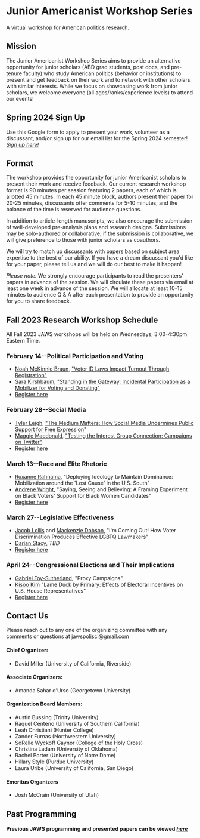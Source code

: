 # Junior Americanist Workshop Series
A virtual workshop for American politics research.

## Mission
The Junior Americanist Workshop Series aims to provide an alternative opportunity for junior scholars (ABD grad students, post docs, and pre-tenure faculty) who study American politics (behavior or institutions) to present and get feedback on their work and to network with other scholars with similar interests.  While we focus on showcasing work from junior scholars, we welcome everyone (all ages/ranks/experience levels) to attend our events!

## Spring 2024 Sign Up
Use this Google form to apply to present your work, volunteer as a discussant, and/or sign up for our email list for the Spring 2024 semester! [*Sign up here!*](https://forms.gle/xm7PEcPVpzkHodFE7)

## Format
The workshop provides the opportunity for junior Americanist scholars to present their work and receive feedback.  Our current research workshop format is 90 minutes per session featuring 2 papers, each of which is allotted 45 minutes.  In each 45 minute block, authors present their paper for 20-25 minutes, discussants offer comments for 5-10 minutes, and the balance of the time is reserved for audience questions. 

In addition to article-length manuscripts, we also encourage the submission of well-developed pre-analysis plans and research designs.  Submissions may be solo-authored or collaborative; if the submission is collaborative, we will give preference to those with junior scholars as coauthors.

We will try to match up discussants with papers based on subject area expertise to the best of our ability.  If you have a dream discussant you'd like for your paper, please tell us and we will do our best to make it happen!

*Please note:* We strongly encourage participants to read the presenters' papers in advance of the session.  We will circulate these papers via email at least one week in advance of the session.  We will allocate at least 10-15 minutes to audience Q & A after each presentation to provide an opportunity for you to share feedback.

## Fall 2023 Research Workshop Schedule
All Fall 2023 JAWS workshops will be held on Wednesdays, 3:00-4:30pm Eastern Time.

### February 14--Political Participation and Voting
- [Noah McKinnie Braun](https://sites.google.com/view/noahmckinniebraun/home), ["Voter ID Laws Impact Turnout Through Registration"](https://drive.google.com/file/d/1sEuUHObcgWF3dovtICSh-b0y140u9Xpo/view?usp=sharing)
- [Sara Kirshbaum](https://www.saramkirshbaum.com/), ["Standing in the Gateway: Incidental Participation as a Mobilizer for Voting and Donating"](https://drive.google.com/file/d/1LnxlByUXL2q1so1naNH3TeYEeZ0ctgzt/view?usp=sharing)
- [Register here](https://ucr.zoom.us/meeting/register/tJYvcO2rrz8pHNCbvcSZbwuAxJtiRBrwMwvu)

### February 28--Social Media
- [Tyler Leigh](https://www.asc.upenn.edu/people/graduate-student/tyler-leigh), ["The Medium Matters: How Social Media Undermines Public Support for Free Expression"](https://drive.google.com/file/d/1_dSGcBBHbmu8pqG-0T55BWSZvcshR_8T/view?usp=sharing)
- [Maggie Macdonald](https://maggiegmacdonald.com/), ["Testing the Interest Group Connection: Campaigns on Twitter"](https://drive.google.com/file/d/1ZOcNc1AdCbu8c3Zlk9xaV8OHPRuDmO6e/view?usp=sharing)
- [Register here](https://ucr.zoom.us/meeting/register/tJMuf-ytpz8jGt0Jlxs6MUVz72xKtx2S0_EG)

### March 13--Race and Elite Rhetoric
- [Roxanne Rahnama](https://roxannerahnama.com/), "Deploying Ideology to Maintain Dominance: Mobilization around the 'Lost Cause' in the U.S. South"
- [Andrene Wright](https://andrenewright.com/), "Saying, Seeing and Believing: A Framing Experiment on Black Voters' Support for Black Women Candidates"
- [Register here](https://ucr.zoom.us/meeting/register/tJArcO6oqTwpG9yAcmiBW3chWDp_vXmB11aJ)

### March 27--Legislative Effectiveness
- [Jacob Lollis](https://www.jacobmlollis.com/) and [Mackenzie Dobson](https://www.mackenzierdobson.com/), "I'm Coming Out! How Voter Discrimination Produces Effective LGBTQ Lawmakers"
- [Darian Stacy](), *TBD*
- [Register here](https://ucr.zoom.us/meeting/register/tJMtdeypqDIoE9xR7RCGzBWA1Jl4BOyRTkWj)

### April 24--Congressional Elections and Their Implications
- [Gabriel Foy-Sutherland](https://gfoysutherland.com/), "Proxy Campaigns"
- [Kisoo Kim](https://sites.google.com/view/kisookim/) "Lame Duck by Primary: Effects of Electoral Incentives on U.S. House Representatives"
- [Register here](https://ucr.zoom.us/meeting/register/tJAkduiprj4vG9z91ceJgWONqewT1VC89Jw4)

## Contact Us
Please reach out to any one of the organizing committee with any comments or questions at [jawspolisci@gmail.com](mailto:jawspolisci@gmail.com)

#### Chief Organizer: 
- David Miller (University of California, Riverside)

#### Associate Organizers: 
- Amanda Sahar d’Urso (Georgetown University)

#### Organization Board Members:
- Austin Bussing (Trinity University)
- Raquel Centeno (University of Southern California)
- Leah Christiani (Hunter College)
- Zander Furnas (Northwestern University)
- SoRelle Wyckoff Gaynor (College of the Holy Cross)
- Christina Ladam (University of Oklahoma)
- Rachel Porter (University of Notre Dame)
- Hillary Style (Purdue University)
- Laura Uribe (University of California, San Diego) 

#### Emeritus Organizers
- Josh McCrain (University of Utah)

## Past Programming 

#### Previous JAWS programming and presented papers can be viewed [*here*](/previous)



